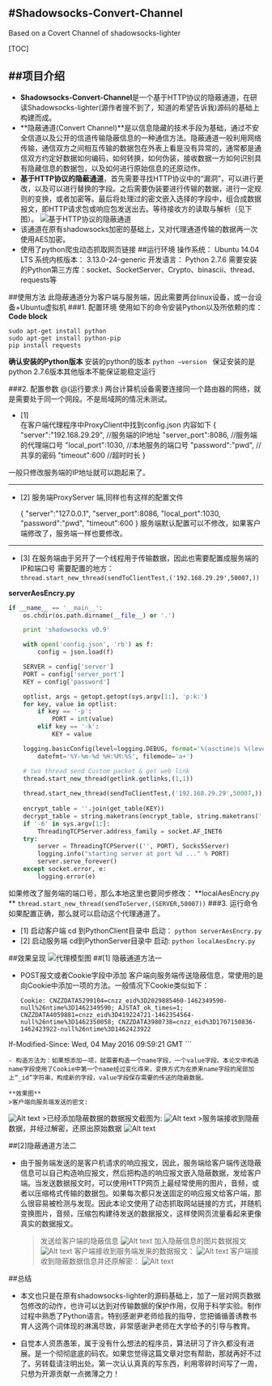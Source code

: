 
#Shadowsocks-Convert-Channel
--------
Based on a Covert Channel of shadowsocks-lighter


[TOC]


##项目介绍
-----
- **Shadowsocks-Convert-Channel**是一个基于HTTP协议的隐蔽通道，在研读Shadowsocks-lighter(源作者搜不到了，知道的希望告诉我)源码的基础上构建而成。
-  **隐蔽通道(Convert Channel)**是以信息隐藏的技术手段为基础，通过不安全信道以及公开的信道传输隐蔽信息的一种通信方法。隐蔽通道一般利用网络传输，通信双方之间相互传输的数据包在外表上看是没有异常的，通常都是通信双方约定好数据如何编码，如何转换，如何伪装，接收数据一方如何识别具有隐藏信息的数据包，以及如何进行原始信息的还原动作。
-  **基于HTTP协议的隐蔽通道**，首先需要寻找HTTP协议中的“漏洞”，可以进行更改，以及可以进行替换的字段。之后需要伪装要进行传输的数据，进行一定规则的变换，或者加密等。最后将处理过的密文嵌入选择的字段中，组合成数据报文，即HTTP请求包或响应包发送出去。等待接收方的读取与解析（见下图）。
![基于HTTP协议的隐蔽通道](./1469084826761.png)
- 该通道在原有shadowsocks加密的基础上，又对代理通道传输的数据再一次使用AES加密。
- 使用了python爬虫动态抓取网页链接
##运行环境
	操作系统：     Ubuntu 14.04 LTS 
	系统内核版本： 3.13.0-24-generic
	开发语言：     Python 2.7.6
	需要安装的Python第三方库：socket、SocketServer、Crypto、binascii、thread、requests等

##使用方法
此隐蔽通道分为客户端与服务端，因此需要两台linux设备，或一台设备+Ubuntu虚拟机
###1.  配置环境
使用如下的命令安装Python以及所依赖的库：
**Code block**
```
sudo apt-get install python
sudo apt-get install python-pip
pip install requests
``` 
**确认安装的Python版本**
安装的python的版本
```python –version ```
保证安装的是python 2.7.6版本其他版本不能保证能稳定运行

###2.  配置参数
@(运行要求:) 两台计算机设备需要连接同一个路由器的网络，就是需要处于同一个网段。不是局域网的情况未测试。

- [1]   
在客户端代理程序中ProxyClient中找到config.json
内容如下
	{
		"server":"192.168.29.29",    //服务端的IP地址
		"server_port":8086,             //服务端的代理端口号
		"local_port":1030,              //本地服务的端口号
		"password":"pwd",              //共享的密码
		"timeout":600                     //超时时长
	}

一般只修改服务端的IP地址就可以跑起来了。

------------
- [2] 
服务端ProxyServer 端,同样也有这样的配置文件

	{
	    "server":"127.0.0.1",
	    "server_port":8086,
	    "local_port":1030,
	    "password":"pwd",
	    "timeout":600
	}
服务端默认配置可以不修改，如果客户端修改了，服务端一样也要修改。

----
- [3]
在服务端由于另开了一个线程用于传输数据，因此也需要配置成服务端的IP和端口号
需要配置的地方：
 `thread.start_new_thread(sendToClientTest,('192.168.29.29',50007,))`
 
**serverAesEncry.py**
```python
if __name__ == '__main__':
    os.chdir(os.path.dirname(__file__) or '.')

    print 'shadowsocks v0.9'

    with open('config.json', 'rb') as f:
        config = json.load(f)

    SERVER = config['server']
    PORT = config['server_port']
    KEY = config['password']

    optlist, args = getopt.getopt(sys.argv[1:], 'p:k:')
    for key, value in optlist:
        if key == '-p':
            PORT = int(value)
        elif key == '-k':
            KEY = value

    logging.basicConfig(level=logging.DEBUG, format='%(asctime)s %(levelname)-8s %(message)s',
        datefmt='%Y-%m-%d %H:%M:%S', filemode='a+')

    # two thread send Custom packet & get web link 
    thread.start_new_thread(getlink.getlinks,(1,1))
    
    thread.start_new_thread(sendToClientTest,('192.168.29.29',50007,))
    
    encrypt_table = ''.join(get_table(KEY))
    decrypt_table = string.maketrans(encrypt_table, string.maketrans('', ''))
    if '-6' in sys.argv[1:]:
        ThreadingTCPServer.address_family = socket.AF_INET6
    try:
        server = ThreadingTCPServer(('', PORT), Socks5Server)
        logging.info("starting server at port %d ..." % PORT)
        server.serve_forever()
    except socket.error, e:
        logging.error(e)
```

如果修改了服务端的端口号，那么本地这里也要同步修改：
**localAesEncry.py	**
`thread.start_new_thread(sendToServer,(SERVER,50007))`
###3. 运行命令
如果配置正确，那么就可以启动这个代理通道了。

- [1] 启动客户端
cd 到PythonClient目录中
启动：
`python serverAesEncry.py`
- [2] 启动服务端
cd到PythonServer目录中
启动:
`python localAesEncry.py`

##效果呈现
![代理模型图](./绘图3通道总揽.png)
##[1] 隐蔽通道方法一
- POST报文或者Cookie字段中添加
	客户端向服务端传送隐蔽信息，常使用的是向Cookie中添加一项的方法。一般情况下Cookie类似如下：
	
	```http
	Cookie: CNZZDATA5299104=cnzz_eid%3D2029885460-1462349590-null%26ntime%3D1462349590; AJSTAT_ok_times=1; CNZZDATA4059881=cnzz_eid%3D419224721-1462354564-null%26ntime%3D1462350058; CNZZDATA3980738=cnzz_eid%3D1707150836-1462423922-null%26ntime%3D1462423922
If-Modified-Since: Wed, 04 May 2016 09:59:21 GMT
	```
	
	- 构造方法为：如果想添加一项，就需要构造一个name字段，一个value字段。本论文中构造name字段使用了Cookie中第一个name经过变化得来，变换方式为在原来name字段的尾部加上“_id”字符串，构成新的字段，value字段保存需要的传送的隐蔽数据。
	
	**效果图**
	>客户端向服务端发送的密文:
![Alt text](./Untitled.png)
		>已经添加隐蔽数据的数据报文截图为:
![Alt text](./Untitled1.png)
		>服务端接收到隐蔽数据，并经过解密，还原出原始数据
![Alt text](./Untitled2.png)

##[2]隐蔽通道方法二
- 由于服务端发送的是客户机请求的响应报文，因此，服务端给客户端传送隐蔽信息可以自己构造响应报文，然后把构造的响应报文嵌入隐蔽数据，发给客户端。当发送数据报文时，可以使用HTTP网页上最经常使用的图片，音频，或者以压缩格式传输的数据包。如果每次都只发送固定的响应报文给客户端，那么很容易被检测与发现。因此本论文使用了动态抓取网站链接的方式，并随机变换图片，音频，压缩包构建待发送的数据报文，这样使网页流量看起来更像真实的数据报文。
	>发送给客户端的隐蔽信息
![Alt text](./1469215535432.png)
	>加入隐蔽信息的图片数据报文
![Alt text](./1469215574856.png)
	>客户端接收到服务端发来的数据报文：
![Alt text](./1469215610419.png)
	>客户端接收到隐蔽数据信息并还原解密：
![Alt text](./1469215645891.png)

##总结
- 本文也只是在原有shadowsocks-lighter的源码基础上，加了一层对网页数据包修改的动作，也许可以达到对传输数据的保护作用，仅用于科学实验。制作过程中熟悉了Python语言。特别感谢尹老师给我的指导，您把循循善诱教书育人这两个词体现的淋漓尽致，非常感谢尹老师在大学给予的引导与教育。

- 自觉本人资质愚笨，属于没有什么想法的程序员，算法研习了许久都没有进展。是一个彻彻底底的码农。如果您觉得这篇文章对您有帮助，那就再好不过了。另转载请注明出处。第一次认认真真的写东西，利用零碎时间写了一周，只想为开源贡献一点微薄之力！
